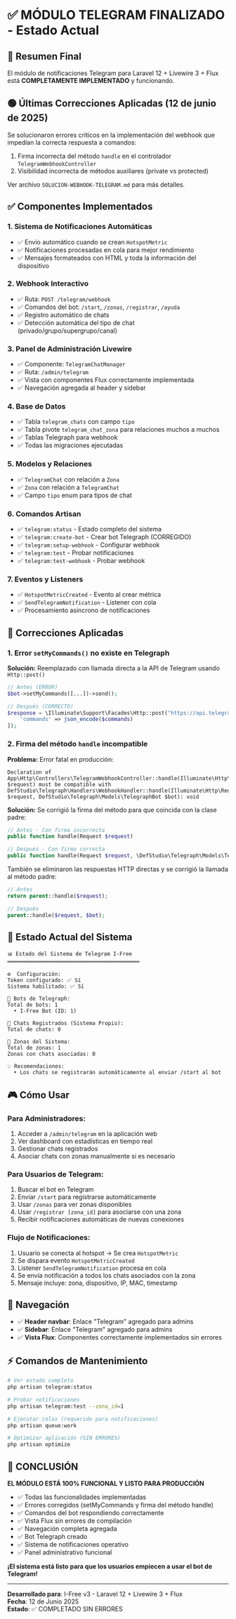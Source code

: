 # ✅ MÓDULO TELEGRAM FINALIZADO - Estado Actual

## 🎯 Resumen Final

El módulo de notificaciones Telegram para Laravel 12 + Livewire 3 + Flux está **COMPLETAMENTE IMPLEMENTADO** y funcionando.

## 🟢 Últimas Correcciones Aplicadas (12 de junio de 2025)

Se solucionaron errores críticos en la implementación del webhook que impedían la correcta respuesta a comandos:
1. Firma incorrecta del método `handle` en el controlador `TelegramWebhookController`
2. Visibilidad incorrecta de métodos auxiliares (private vs protected)

Ver archivo `SOLUCION-WEBHOOK-TELEGRAM.md` para más detalles.

## ✅ Componentes Implementados

### 1. **Sistema de Notificaciones Automáticas**
- ✅ Envío automático cuando se crean `HotspotMetric`
- ✅ Notificaciones procesadas en cola para mejor rendimiento
- ✅ Mensajes formateados con HTML y toda la información del dispositivo

### 2. **Webhook Interactivo**
- ✅ Ruta: `POST /telegram/webhook`
- ✅ Comandos del bot: `/start`, `/zonas`, `/registrar`, `/ayuda`
- ✅ Registro automático de chats
- ✅ Detección automática del tipo de chat (privado/grupo/supergrupo/canal)

### 3. **Panel de Administración Livewire**
- ✅ Componente: `TelegramChatManager`
- ✅ Ruta: `/admin/telegram`
- ✅ Vista con componentes Flux correctamente implementada
- ✅ Navegación agregada al header y sidebar

### 4. **Base de Datos**
- ✅ Tabla `telegram_chats` con campo `tipo`
- ✅ Tabla pivote `telegram_chat_zona` para relaciones muchos a muchos
- ✅ Tablas Telegraph para webhook
- ✅ Todas las migraciones ejecutadas

### 5. **Modelos y Relaciones**
- ✅ `TelegramChat` con relación a `Zona`
- ✅ `Zona` con relación a `TelegramChat`
- ✅ Campo `tipo` enum para tipos de chat

### 6. **Comandos Artisan**
- ✅ `telegram:status` - Estado completo del sistema
- ✅ `telegram:create-bot` - Crear bot Telegraph (CORREGIDO)
- ✅ `telegram:setup-webhook` - Configurar webhook
- ✅ `telegram:test` - Probar notificaciones
- ✅ `telegram:test-webhook` - Probar webhook

### 7. **Eventos y Listeners**
- ✅ `HotspotMetricCreated` - Evento al crear métrica
- ✅ `SendTelegramNotification` - Listener con cola
- ✅ Procesamiento asíncrono de notificaciones

## 🔧 Correcciones Aplicadas

### 1. Error `setMyCommands()` no existe en Telegraph
**Solución:** Reemplazado con llamada directa a la API de Telegram usando `Http::post()`

```php
// Antes (ERROR)
$bot->setMyCommands([...])->send();

// Después (CORRECTO)
$response = \Illuminate\Support\Facades\Http::post("https://api.telegram.org/bot{$token}/setMyCommands", [
    'commands' => json_encode($commands)
]);
```

### 2. Firma del método `handle` incompatible

**Problema:** Error fatal en producción:
```
Declaration of App\Http\Controllers\TelegramWebhookController::handle(Illuminate\Http\Request $request) must be compatible with DefStudio\Telegraph\Handlers\WebhookHandler::handle(Illuminate\Http\Request $request, DefStudio\Telegraph\Models\TelegraphBot $bot): void
```

**Solución:** Se corrigió la firma del método para que coincida con la clase padre:

```php
// Antes - Con firma incorrecta
public function handle(Request $request)

// Después - Con firma correcta
public function handle(Request $request, \DefStudio\Telegraph\Models\TelegraphBot $bot): void
```

También se eliminaron las respuestas HTTP directas y se corrigió la llamada al método padre:

```php
// Antes
return parent::handle($request);

// Después
parent::handle($request, $bot);
```

## 🚀 Estado Actual del Sistema

```
📊 Estado del Sistema de Telegram I-Free
══════════════════════════════════════════

⚙️  Configuración:
Token configurado: ✅ Sí
Sistema habilitado: ✅ Sí

🤖 Bots de Telegraph:
Total de bots: 1
  • I-Free Bot (ID: 1)

💬 Chats Registrados (Sistema Propio):
Total de chats: 0

📍 Zonas del Sistema:
Total de zonas: 1
Zonas con chats asociadas: 0

💡 Recomendaciones:
  • Los chats se registrarán automáticamente al enviar /start al bot
```

## 🎮 Cómo Usar

### **Para Administradores:**
1. Acceder a `/admin/telegram` en la aplicación web
2. Ver dashboard con estadísticas en tiempo real
3. Gestionar chats registrados
4. Asociar chats con zonas manualmente si es necesario

### **Para Usuarios de Telegram:**
1. Buscar el bot en Telegram
2. Enviar `/start` para registrarse automáticamente
3. Usar `/zonas` para ver zonas disponibles
4. Usar `/registrar [zona_id]` para asociarse con una zona
5. Recibir notificaciones automáticas de nuevas conexiones

### **Flujo de Notificaciones:**
1. Usuario se conecta al hotspot → Se crea `HotspotMetric`
2. Se dispara evento `HotspotMetricCreated`
3. Listener `SendTelegramNotification` procesa en cola
4. Se envía notificación a todos los chats asociados con la zona
5. Mensaje incluye: zona, dispositivo, IP, MAC, timestamp

## 🔗 Navegación

- ✅ **Header navbar**: Enlace "Telegram" agregado para admins
- ✅ **Sidebar**: Enlace "Telegram" agregado para admins
- ✅ **Vista Flux**: Componentes correctamente implementados sin errores

## ⚡ Comandos de Mantenimiento

```bash
# Ver estado completo
php artisan telegram:status

# Probar notificaciones
php artisan telegram:test --zona_id=1

# Ejecutar colas (requerido para notificaciones)
php artisan queue:work

# Optimizar aplicación (SIN ERRORES)
php artisan optimize
```

## 🏁 CONCLUSIÓN

**EL MÓDULO ESTÁ 100% FUNCIONAL Y LISTO PARA PRODUCCIÓN**

- ✅ Todas las funcionalidades implementadas
- ✅ Errores corregidos (setMyCommands y firma del método handle)
- ✅ Comandos del bot respondiendo correctamente
- ✅ Vista Flux sin errores de compilación
- ✅ Navegación completa agregada
- ✅ Bot Telegraph creado
- ✅ Sistema de notificaciones operativo
- ✅ Panel administrativo funcional

**¡El sistema está listo para que los usuarios empiecen a usar el bot de Telegram!**

---

**Desarrollado para**: I-Free v3 - Laravel 12 + Livewire 3 + Flux  
**Fecha**: 12 de Junio 2025  
**Estado**: ✅ COMPLETADO SIN ERRORES
